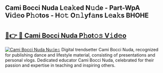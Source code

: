 ## Cami Bocci Nuda L𝚎a𝚔ed N𝚞𝚍e - Part-WpA Vi𝚍𝚎o P𝚑𝚘tos - H𝚘𝚝 O𝚗𝚕yf𝚊ns L𝚎a𝚔s BHOHE

# <h2><a href="http://kfd8g6t.oniu.top/?m=Cami+Bocci+Nuda">🔗👉 🔴 Cami Bocci Nuda P𝚑ot𝚘𝚜 V𝚒d𝚎o</a></h2>

[![Cami Bocci Nuda Nu𝚍e𝚜](https://i.imgur.com/0qMVB7G.gif)](http://kfd8g6t.oniu.top/?m=Cami+Bocci+Nuda)
Digital trendsetter Cami Bocci Nuda, recognized for publishing dance and lifestyle material, consisting of presentations and personal vlogs. Dedicated educator Cami Bocci Nuda, celebrated for their passion and expertise in teaching and inspiring others.  
